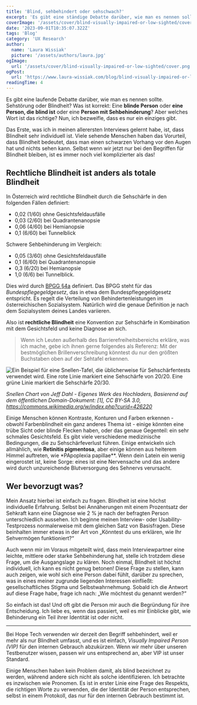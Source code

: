 ```yaml
---
title: 'Blind, sehbehindert oder sehschwach?'
excerpt: 'Es gibt eine ständige Debatte darüber, wie man es nennen soll. Sehbehinderung oder Blindheit? Was ist richtig? Eine blinde Person oder eine Person, die mit Blindheit lebt oder eine Person mit geringer Sehkraft? Aber welches ist das richtige Wort? Nun, ich bezweifle, dass es nur ein Wort gibt ...'
coverImage: '/assets/cover/blind-visually-impaired-or-low-sighted/cover.png'
date: '2023-09-01T10:35:07.322Z'
tags: 'Blog'
category: 'UX Research'
author:
  name: 'Laura Wissiak'
  picture: '/assets/authors/laura.jpg'
ogImage:
  url: '/assets/cover/blind-visually-impaired-or-low-sighted/cover.png'
ogPost:
  url: 'https://www.laura-wissiak.com/blog/blind-visually-impaired-or-low-sighted'
readingTime: 4
---
```


Es gibt eine laufende Debatte darüber, wie man es nennen sollte. Sehstörung oder Blindheit? Was ist korrekt: Eine **blinde Person** oder **eine Person, die blind ist** oder eine **Person mit Sehbehinderung**? Aber welches Wort ist das richtige? Nun, ich bezweifle, dass es nur ein einziges gibt.

Das Erste, was ich in meinen allerersten Interviews gelernt habe, ist, dass Blindheit sehr individuell ist. Viele sehende Menschen haben das Vorurteil, dass Blindheit bedeutet, dass man einen schwarzen Vorhang vor den Augen hat und nichts sehen kann. Selbst wenn wir jetzt nur bei den Begriffen für Blindheit bleiben, ist es immer noch viel komplizierter als das!

## Rechtliche Blindheit ist anders als totale Blindheit

In Österreich wird rechtliche Blindheit durch die Sehschärfe in den folgenden Fällen definiert:

- 0,02 (1/60) ohne Gesichtsfeldausfälle
- 0,03 (2/60) bei Quadrantenanopsie
- 0,06 (4/60) bei Hemianopsie
- 0,1 (6/60) bei Tunnelblick

Schwere Sehbehinderung im Vergleich:

- 0,05 (3/60) ohne Gesichtsfeldausfälle
- 0,1 (6/60) bei Quadrantenanopsie
- 0,3 (6/20) bei Hemianopsie
- 1,0 (6/6) bei Tunnelblick.

Dies wird durch [BPGG §4a](https://www.ris.bka.gv.at/normdokument.wxe?ShowPrintPreview=True&abfrage=bundesnormen&anlage=&artikel=&fassungvom=2021-05-12&gesetzesnummer=10008859&paragraf=4a&uebergangsrecht=) definiert. Das BPGG steht für das _Bundespflegegeldgesetz_, das in etwa dem Bundespflegegeldgesetz entspricht. Es regelt die Verteilung von Behindertenleistungen im österreichischen Sozialsystem. Natürlich wird die genaue Definition je nach dem Sozialsystem deines Landes variieren.

Also ist **rechtliche Blindheit** eine Konvention zur Sehschärfe in Kombination mit dem Gesichtsfeld und keine Diagnose an sich.

> Wenn ich Leuten außerhalb des Barrierefreiheitsbereichs erkläre, was ich mache, gebe ich ihnen gerne folgendes als Referenz: Mit der bestmöglichen Brillenverschreibung könntest du nur den größten Buchstaben oben auf der Sehtafel erkennen.

![Ein Beispiel für eine Snellen-Tafel, die üblicherweise für Sehschärfentests verwendet wird. Eine rote Linie markiert eine Sehschärfe von 20/20. Eine grüne Linie markiert die Sehschärfe 20/30.](/assets/cover/blind-visually-impaired-or-low-sighted/image-1.png)

_Snellen Chart von Jeff Dahl - Eigenes Werk des Hochladers, Basierend auf dem öffentlichen Domain-Dokument: [1], CC BY-SA 3.0, https://commons.wikimedia.org/w/index.php?curid=426220_

Einige Menschen können Kontraste, Konturen und Farben erkennen - obwohl Farbenblindheit ein ganz anderes Thema ist - einige könnten eine trübe Sicht oder blinde Flecken haben, oder das genaue Gegenteil: ein sehr schmales Gesichtsfeld. Es gibt viele verschiedene medizinische Bedingungen, die zu Sehschärfeverlust führen. Einige entwickeln sich allmählich, wie **Retinitis pigmentosa**, aber einige können aus heiterem Himmel auftreten, wie \*PApoplexia papillae\*\*. Wenn dein Latein ein wenig eingerostet ist, keine Sorge: eines ist eine Nervensache und das andere wird durch unzureichende Blutversorgung des Sehnervs verursacht.

## Wer bevorzugt was?

Mein Ansatz hierbei ist einfach zu fragen. Blindheit ist eine höchst individuelle Erfahrung. Selbst bei Annäherungen mit einem Prozentsatz der Sehkraft kann eine Diagnose wie 2 % je nach der befragten Person unterschiedlich aussehen. Ich beginne meinen Interview- oder Usability-Testprozess normalerweise mit dem gleichen Satz von Basisfragen. Diese beinhalten immer etwas in der Art von „Könntest du uns erklären, wie Ihr Sehvermögen funktioniert?“

Auch wenn mir im Voraus mitgeteilt wird, dass mein Interviewpartner eine leichte, mittlere oder starke Sehbehinderung hat, stelle ich trotzdem diese Frage, um die Ausgangslage zu klären. Noch einmal, Blindheit ist höchst individuell, ich kann es nicht genug betonen! Diese Frage zu stellen, kann auch zeigen, wie wohl sich eine Person dabei fühlt, darüber zu sprechen, was in eines meiner zugrunde liegenden Interessen einfließt: gesellschaftliches Stigma und Selbstwahrnehmung. Sobald ich die Antwort auf diese Frage habe, frage ich nach: „Wie möchtest du genannt werden?“

So einfach ist das! Und oft gibt die Person mir auch die Begründung für ihre Entscheidung. Ich liebe es, wenn das passiert, weil es mir Einblicke gibt, wie Behinderung ein Teil ihrer Identität ist oder nicht.

---

Bei Hope Tech verwenden wir derzeit den Begriff sehbehindert, weil er mehr als nur Blindheit umfasst, und es ist einfach, _Visually Impaired Person (VIP)_ für den internen Gebrauch abzukürzen. Wenn wir mehr über unseren Testbenutzer wissen, passen wir uns entsprechend an, aber VIP ist unser Standard.

Einige Menschen haben kein Problem damit, als blind bezeichnet zu werden, während andere sich nicht als solche identifizieren. Ich betrachte es inzwischen wie Pronomen. Es ist in erster Linie eine Frage des Respekts, die richtigen Worte zu verwenden, die der Identität der Person entsprechen, selbst in einem Protokoll, das nur für den internen Gebrauch bestimmt ist.
